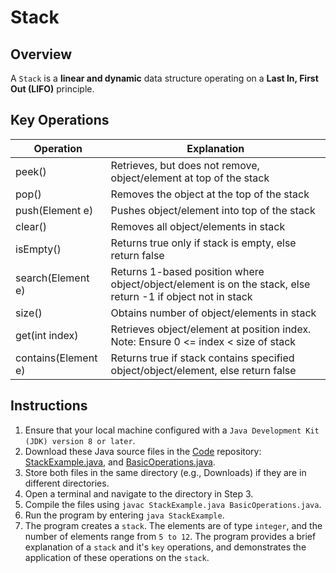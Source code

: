 # Stack

## Overview
A `Stack` is a **linear and dynamic** data structure operating on a **Last In, First Out (LIFO)** principle.

## Key Operations
| Operation           | Explanation                                                                                                 |
|---------------------|-------------------------------------------------------------------------------------------------------------|
| peek()              | Retrieves, but does not remove, object/element at top of the stack                                          |
| pop()               | Removes the object at the top of the stack                                                                  |
| push(Element e)     | Pushes object/element into top of the stack                                                                 |
| clear()             | Removes all object/elements in stack                                                                        |
| isEmpty()           | Returns true only if stack is empty, else return false                                                      |
| search(Element e)   | Returns 1-based position where object/object/element is on the stack, else return -1 if object not in stack |
| size()              | Obtains number of object/elements in stack                                                                  |
| get(int index)      | Retrieves object/element at position index. Note: Ensure 0 <= index < size of stack                         |
| contains(Element e) | Returns true if stack contains specified object/object/element, else return false                           |

## Instructions
1. Ensure that your local machine configured with a `Java Development Kit (JDK) version 8 or later`.
2. Download these Java source files in the [Code](https://github.com/shumarb/code/tree/main) repository: [StackExample.java](https://github.com/shumarb/code/tree/main/code/StackExample.java), and [BasicOperations.java](https://github.com/shumarb/code/tree/main/code/BasicOperations.java).
3. Store both files in the same directory (e.g., Downloads) if they are in different directories.
4. Open a terminal and navigate to the directory in Step 3.
5. Compile the files using `javac StackExample.java BasicOperations.java`.
6. Run the program by entering `java StackExample`.
7. The program creates a `stack`. The elements are of type `integer`, and the number of elements range from `5 to 12`. The program provides a brief explanation of a `stack` and it's `key` operations, and demonstrates the application of these operations on the `stack`.
